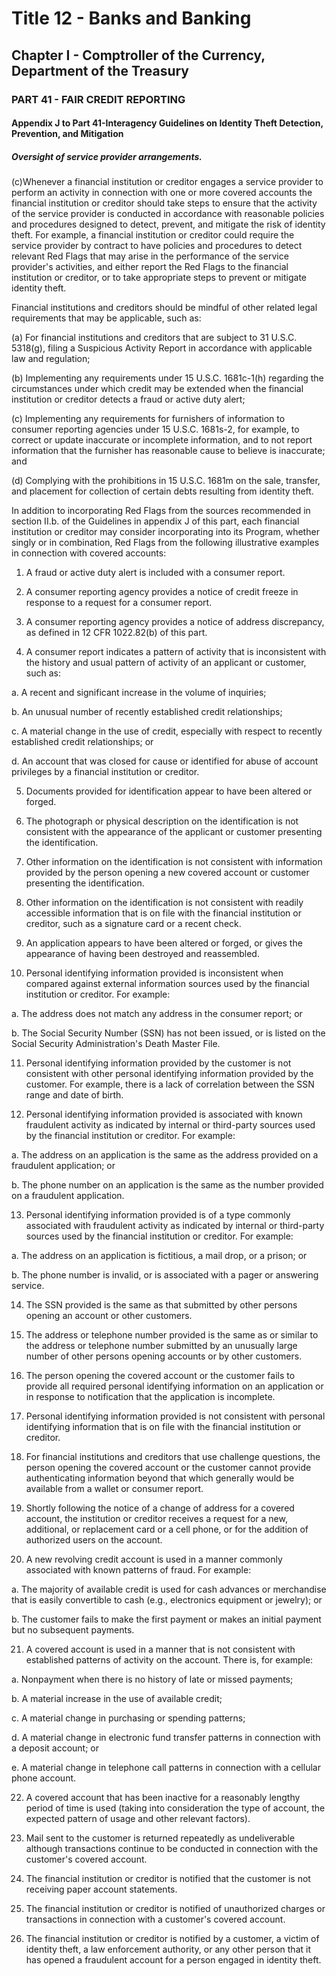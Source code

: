 
# Title 12 - Banks and Banking
## Chapter I - Comptroller of the Currency, Department of the Treasury
### PART 41 - FAIR CREDIT REPORTING
#### Appendix J to Part 41-Interagency Guidelines on Identity Theft Detection, Prevention, and Mitigation
##### Oversight of service provider arrangements.

(c)Whenever a financial institution or creditor engages a service provider to perform an activity in connection with one or more covered accounts the financial institution or creditor should take steps to ensure that the activity of the service provider is conducted in accordance with reasonable policies and procedures designed to detect, prevent, and mitigate the risk of identity theft. For example, a financial institution or creditor could require the service provider by contract to have policies and procedures to detect relevant Red Flags that may arise in the performance of the service provider's activities, and either report the Red Flags to the financial institution or creditor, or to take appropriate steps to prevent or mitigate identity theft.

Financial institutions and creditors should be mindful of other related legal requirements that may be applicable, such as:

(a) For financial institutions and creditors that are subject to 31 U.S.C. 5318(g), filing a Suspicious Activity Report in accordance with applicable law and regulation;

(b) Implementing any requirements under 15 U.S.C. 1681c-1(h) regarding the circumstances under which credit may be extended when the financial institution or creditor detects a fraud or active duty alert;

(c) Implementing any requirements for furnishers of information to consumer reporting agencies under 15 U.S.C. 1681s-2, for example, to correct or update inaccurate or incomplete information, and to not report information that the furnisher has reasonable cause to believe is inaccurate; and

(d) Complying with the prohibitions in 15 U.S.C. 1681m on the sale, transfer, and placement for collection of certain debts resulting from identity theft.

In addition to incorporating Red Flags from the sources recommended in section II.b. of the Guidelines in appendix J of this part, each financial institution or creditor may consider incorporating into its Program, whether singly or in combination, Red Flags from the following illustrative examples in connection with covered accounts:

1. A fraud or active duty alert is included with a consumer report.

2. A consumer reporting agency provides a notice of credit freeze in response to a request for a consumer report.

3. A consumer reporting agency provides a notice of address discrepancy, as defined in 12 CFR 1022.82(b) of this part.

4. A consumer report indicates a pattern of activity that is inconsistent with the history and usual pattern of activity of an applicant or customer, such as:

a. A recent and significant increase in the volume of inquiries;

b. An unusual number of recently established credit relationships;

c. A material change in the use of credit, especially with respect to recently established credit relationships; or

d. An account that was closed for cause or identified for abuse of account privileges by a financial institution or creditor.

5. Documents provided for identification appear to have been altered or forged.

6. The photograph or physical description on the identification is not consistent with the appearance of the applicant or customer presenting the identification.

7. Other information on the identification is not consistent with information provided by the person opening a new covered account or customer presenting the identification.

8. Other information on the identification is not consistent with readily accessible information that is on file with the financial institution or creditor, such as a signature card or a recent check.

9. An application appears to have been altered or forged, or gives the appearance of having been destroyed and reassembled.

10. Personal identifying information provided is inconsistent when compared against external information sources used by the financial institution or creditor. For example:

a. The address does not match any address in the consumer report; or

b. The Social Security Number (SSN) has not been issued, or is listed on the Social Security Administration's Death Master File.

11. Personal identifying information provided by the customer is not consistent with other personal identifying information provided by the customer. For example, there is a lack of correlation between the SSN range and date of birth.

12. Personal identifying information provided is associated with known fraudulent activity as indicated by internal or third-party sources used by the financial institution or creditor. For example:

a. The address on an application is the same as the address provided on a fraudulent application; or

b. The phone number on an application is the same as the number provided on a fraudulent application.

13. Personal identifying information provided is of a type commonly associated with fraudulent activity as indicated by internal or third-party sources used by the financial institution or creditor. For example:

a. The address on an application is fictitious, a mail drop, or a prison; or

b. The phone number is invalid, or is associated with a pager or answering service.

14. The SSN provided is the same as that submitted by other persons opening an account or other customers.

15. The address or telephone number provided is the same as or similar to the address or telephone number submitted by an unusually large number of other persons opening accounts or by other customers.

16. The person opening the covered account or the customer fails to provide all required personal identifying information on an application or in response to notification that the application is incomplete.

17. Personal identifying information provided is not consistent with personal identifying information that is on file with the financial institution or creditor.

18. For financial institutions and creditors that use challenge questions, the person opening the covered account or the customer cannot provide authenticating information beyond that which generally would be available from a wallet or consumer report.

19. Shortly following the notice of a change of address for a covered account, the institution or creditor receives a request for a new, additional, or replacement card or a cell phone, or for the addition of authorized users on the account.

20. A new revolving credit account is used in a manner commonly associated with known patterns of fraud. For example:

a. The majority of available credit is used for cash advances or merchandise that is easily convertible to cash (e.g., electronics equipment or jewelry); or

b. The customer fails to make the first payment or makes an initial payment but no subsequent payments.

21. A covered account is used in a manner that is not consistent with established patterns of activity on the account. There is, for example:

a. Nonpayment when there is no history of late or missed payments;

b. A material increase in the use of available credit;

c. A material change in purchasing or spending patterns;

d. A material change in electronic fund transfer patterns in connection with a deposit account; or

e. A material change in telephone call patterns in connection with a cellular phone account.

22. A covered account that has been inactive for a reasonably lengthy period of time is used (taking into consideration the type of account, the expected pattern of usage and other relevant factors).

23. Mail sent to the customer is returned repeatedly as undeliverable although transactions continue to be conducted in connection with the customer's covered account.

24. The financial institution or creditor is notified that the customer is not receiving paper account statements.

25. The financial institution or creditor is notified of unauthorized charges or transactions in connection with a customer's covered account.

26. The financial institution or creditor is notified by a customer, a victim of identity theft, a law enforcement authority, or any other person that it has opened a fraudulent account for a person engaged in identity theft.
